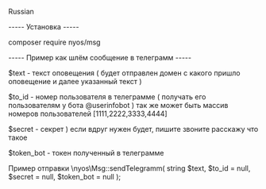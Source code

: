 Russian

----- Установка ----- 

composer require nyos/msg

----- Пример как шлём сообщение в телеграмм -----

$text - текст оповещения ( будет отправлен домен с какого пришло оповещение и далее указанный текст )

$to_id - номер пользователя в телеграмме ( получать его пользователям у бота @userinfobot )
так же может быть массив номеров пользователей [1111,2222,3333,4444]

$secret - секрет ) если вдруг нужен будет, пишите звоните расскажу что такое

$token_bot - токен полученный в телеграмме

Пример отправки
\nyos\Msg::sendTelegramm( string $text, $to_id = null, $secret = null, $token_bot = null );